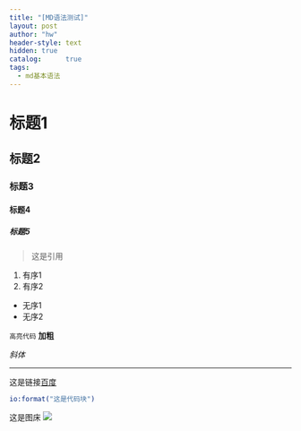 ```yaml
---
title: "[MD语法测试]"
layout: post
author: "hw"
header-style: text
hidden: true
catalog:      true
tags:
  - md基本语法
---
```


# 标题1
## 标题2
### 标题3
#### 标题4
##### 标题5

> 这是引用


1. 有序1
2. 有序2

- 无序1
- 无序2

`高亮代码`
**加粗**



*斜体*

***


这是链接[百度](www.baidu.com)


```erlang
io:format("这是代码块")
```

这是图床
![](http://img.122293.xyz/image/202405270019227.png)
